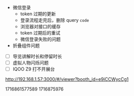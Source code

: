 - 微信登录
	- token 过期的更新
	- 登录流程走完后，删除 query `code`
	- 浏览器对接口的缓存
	- token 过期后的重试
	- 微信登录失败的问题
- 折叠组件问题

- [ ] 导览讲解时长和停留时长
- [ ] 虚拟人物闪烁问题
- [ ] IQOO Z9 打不开展台

http://192.168.1.57:3000/#/viewer?booth_id=e9iCCWycCg1

1716861577589
1716875976
